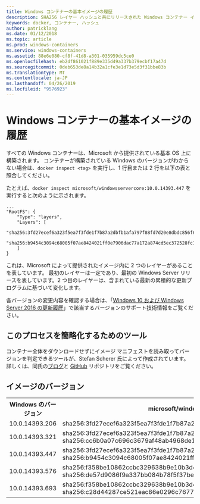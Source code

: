 ```yaml
---
title: Windows コンテナーの基本イメージの履歴
description: SHA256 レイヤー ハッシュと共にリリースされた Windows コンテナー イメージの一覧
keywords: docker, コンテナー, ハッシュ
author: patricklang
ms.date: 01/12/2018
ms.topic: article
ms.prod: windows-containers
ms.service: windows-containers
ms.assetid: 88e6e080-cf8f-41d8-a301-035959dc5ce0
ms.openlocfilehash: eb2df861021f889e335d49a337b379ecbf17a47d
ms.sourcegitcommit: 0deb653de8a14b32a1cfe3e1d73e5d3f31bbe83b
ms.translationtype: MT
ms.contentlocale: ja-JP
ms.lasthandoff: 04/26/2019
ms.locfileid: "9576923"
---
```

# <a name="windows-container-base-image-history"></a>Windows コンテナーの基本イメージの履歴

すべての Windows コンテナーは、Microsoft から提供されている基本 OS 上に構築されます。 コンテナーが構築されている Windows のバージョンがわからない場合は、`docker inspect <tag>` を実行し、1 行目または 2 行を以下の表と照合してください。

たとえば、`docker inspect microsoft/windowsservercore:10.0.14393.447` を実行すると次のように示されます。

```
...
"RootFS": {
    "Type": "layers",
    "Layers": [
        "sha256:3fd27ecef6a323f5ea7f3fde1f7b87a2dbfb1afa797f88fd7d20e8dbdc856f67",
        "sha256:b9454c3094c68005f07ae8424021ff0e7906dac77a172a874cd5ec372528fc15"
    ]
}
```

これは、Microsoft によって提供されたイメージ内に 2 つのレイヤーがあることを表しています。 最初のレイヤーは一定であり、最初の Windows Server リリースを表しています。2 つ目のレイヤーは、含まれている最新の累積的な更新プログラムに基づいて変化します。

各バージョンの変更内容を確認する場合は、「[Windows 10 および Windows Server 2016 の更新履歴](https://support.microsoft.com/en-us/help/12387/windows-10-update-history)」で該当するバージョンのサポート技術情報をご覧ください。


## <a name="tools-to-simplify-this-process"></a>このプロセスを簡略化するためのツール

コンテナー全体をダウンロードせずにイメージ マニフェストを読み取ってバージョンを判定できるツールが、Stefan Scherer 氏によって作成されています。 詳しくは、同氏の[ブログ](https://stefanscherer.github.io/winspector/)と [GitHub](https://github.com/StefanScherer/winspector) リポジトリをご覧ください。


## <a name="image-versions"></a>イメージのバージョン

<table>
    <tr>
        <th>Windows のバージョン</th>
        <th>microsoft/windowsservercore</th>
        <th>microsoft/nanoserver</th>
    </tr>
    <tr>
        <td>10.0.14393.206</td>
        <td>sha256:3fd27ecef6a323f5ea7f3fde1f7b87a2dbfb1afa797f88fd7d20e8dbdc856f67</td>
        <td>sha256:342d4e407550c52261edd20cd901b5ce438f0b1e940336de3978210612365063</td>
    </tr>
    <tr>
        <td>10.0.14393.321</td>
        <td>sha256:3fd27ecef6a323f5ea7f3fde1f7b87a2dbfb1afa797f88fd7d20e8dbdc856f67<br/>
        sha256:cc6b0a07c696c3679af48ab4968de1b42d35e568f3d1d72df21f0acb52592e0b</td>
        <td>sha256:342d4e407550c52261edd20cd901b5ce438f0b1e940336de3978210612365063<br/>
        sha256:2c195a33d84d936c7b8542a8d9890a2a550e7558e6ac73131b130e5730b9a3a5</td>
    </tr>
    <tr>
        <td>10.0.14393.447</td>
        <td>sha256:3fd27ecef6a323f5ea7f3fde1f7b87a2dbfb1afa797f88fd7d20e8dbdc856f67<br/>
        sha256:b9454c3094c68005f07ae8424021ff0e7906dac77a172a874cd5ec372528fc15</td>
        <td>sha256:342d4e407550c52261edd20cd901b5ce438f0b1e940336de3978210612365063<br/>
        sha256:c8606bedb07a714a6724b8f88ce85b71eaf5a1c80b4c226e069aa3ccbbe69154</td>
    </tr>
    <tr>
        <td>10.0.14393.576</td>
        <td>sha256:f358be10862ccbc329638b9e10b3d497dd7cd28b0e8c7931b4a545c88d7f7cd6<br/>
        sha256:de57d9086f9a337bb084b78f5f37be4c8f1796f56a1cd3ec8d8d1c9c77eb693c</td>
        <td>sha256:6c357baed9f5177e8c8fd1fa35b39266f329535ec8801385134790eb08d8787d<br/>
        sha256:0d812bf7a7032db75770c3d5b92c0ac9390ca4a9efa0d90ba2f55ccb16515381</td>
    </tr>
    <tr>
        <td>10.0.14393.693</td>
        <td>sha256:f358be10862ccbc329638b9e10b3d497dd7cd28b0e8c7931b4a545c88d7f7cd6<br/>
        sha256:c28d44287ce521eac86e0296c7677f5d8ca1e86d1e45e7618ec900da08c95df3</td>
        <td>sha256:6c357baed9f5177e8c8fd1fa35b39266f329535ec8801385134790eb08d8787d<br/>
        sha256:dd33c5d8d8b3c230886132c328a7801547f13de1dac9a629e2739164a285b3ab</td>
    </tr>
</table>

